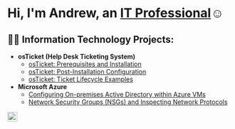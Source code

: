<h1>Hi, I'm Andrew, an <a href="(https://www.linkedin.com/in/andrewrcoleman/)">IT Professional</a>☺</h1>

<h2>👨‍💻 Information Technology Projects:</h2>

- <b>osTicket (Help Desk Ticketing System)</b>
  - [osTicket: Prerequisites and Installation](https://github.com/andrewrcoleman/osticket-prereqs)
  - [osTicket: Post-Installation Configuration](https://github.com/andrewrcoleman/post-install-config)
  - [osTicket: Ticket Lifecycle Examples](https://github.com/andrewrcoleman/ticket-lifecycle)
- <b>Microsoft Azure</b>
  - [Configuring On-premises Active Directory within Azure VMs](https://github.com/andrewrcoleman/configure-ad)
  - [Network Security Groups (NSGs) and Inspecting Network Protocols](https://github.com/andrewrcoleman/azure-network-protocols)




[<img align="left" alt="Andrew| LinkedIn" width="22px" src="https://cdn.jsdelivr.net/npm/simple-icons@v3/icons/linkedin.svg" />][linkedin]



[linkedin]: https://www.linkedin.com/in/andrewrcoleman

